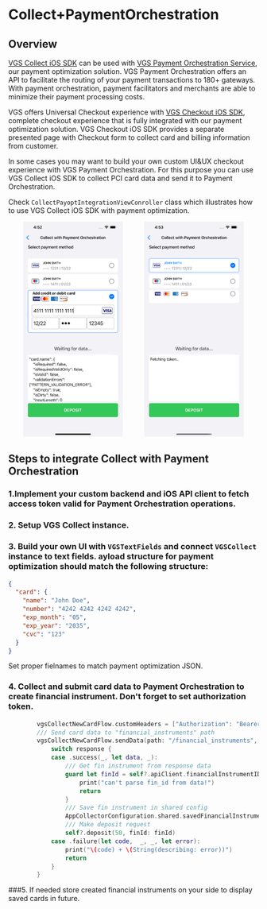# Collect+PaymentOrchestration

## Overview

[VGS Collect iOS SDK](https://github.com/verygoodsecurity/vgs-collect-ios) can be used with [VGS Payment Orchestration Service](https://www.verygoodsecurity.com/payment-optimization), our payment optimization solution.
VGS Payment Orchestration offers an API to facilitate the routing of your payment transactions to 180+ gateways. With payment orchestration, payment facilitators and merchants are able to minimize their payment processing costs.

VGS offers Universal Checkout experience with [VGS Checkout iOS SDK](https://github.com/verygoodsecurity/vgs-checkout-ios), complete checkout experience that is fully integrated with our payment optimization solution. 
VGS Checkout iOS SDK provides a separate presented page with Checkout form to collect card and billing information from customer.

In some cases you may want to build your own custom UI&UX checkout experience with VGS Payment Orchestration. For this purpose you can use VGS Collect iOS SDK to collect PCI card data and send it to Payment Orchestration. 

Check `CollectPayoptIntegrationViewConroller` class which illustrates how to use VGS Collect iOS SDK with payment optimization.

<p align="center">
	<img src="./images/collect_pay_opt_img_1.png" width="200" alt="VGS Collect iOS SDK State" hspace="20">
	<img src="./images/collect_pay_opt_img_2.png" width="200" alt="VGS Collect iOS SDK Response" hspace="20">
</p>


## Steps to integrate Collect with Payment Orchestration

### 1.Implement your custom backend and iOS API client to fetch access token valid for Payment Orchestration operations.  

### 2. Setup VGS Collect instance.

### 3. Build your own UI with `VGSTextFields` and connect `VGSCollect` instance to text fields. ayload structure for payment optimization should match the following structure:

```JSON
{
  "card": {
    "name": "John Doe",
    "number": "4242 4242 4242 4242",
    "exp_month": "05",
    "exp_year": "2035",
    "cvc": "123"
  }
}
```

Set proper fielnames to match payment optimization JSON.

### 4. Collect and submit card data to Payment Orchestration to create financial instrument. Don't forget to set authorization token. 

```swift
   		vgsCollectNewCardFlow.customHeaders = ["Authorization": "Bearer \(payOptAccessToken)"]
		/// Send card data to "financial_instruments" path
		vgsCollectNewCardFlow.sendData(path: "/financial_instruments", routeId: AppCollectorConfiguration.shared.paymentOrchestrationDefaultRouteId) { [weak self] response in
			switch response {
			case .success(_, let data, _):
				/// Get fin instrument from response data
				guard let finId = self?.apiClient.financialInstrumentID(from: data) else {
					print("can't parse fin_id from data!")
					return
				}
				/// Save fin instrument in shared config
				AppCollectorConfiguration.shared.savedFinancialInstruments.append(finId)
				/// Make deposit request
				self?.deposit(50, finId: finId)
			case .failure(let code,  _, _, let error):
				print("\(code) + \(String(describing: error))")
				return
			}
		}
```

###5. If needed store created financial instruments on your side to display saved cards in future.



